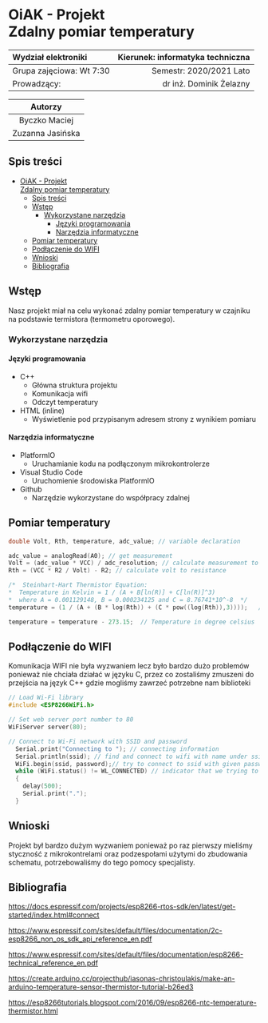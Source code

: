 # OiAK - Projekt </br> Zdalny pomiar temperatury

| Wydział elektroniki      | Kierunek: informatyka techniczna |
| :----------------------- | -------------------------------: |
| Grupa zajęciowa: Wt 7:30 |          Semestr: 2020/2021 Lato |
| Prowadzący:              |          dr inż. Dominik Żelazny |

|     Autorzy      |
| :--------------: |
|  Byczko Maciej   |
| Zuzanna Jasińska |

## Spis treści

- [OiAK - Projekt </br> Zdalny pomiar temperatury](#oiak---projekt-br-zdalny-pomiar-temperatury)
  - [Spis treści](#spis-treści)
  - [Wstęp](#wstęp)
    - [Wykorzystane narzędzia](#wykorzystane-narzędzia)
      - [Języki programowania](#języki-programowania)
      - [Narzędzia informatyczne](#narzędzia-informatyczne)
  - [Pomiar temperatury](#pomiar-temperatury)
  - [Podłączenie do WIFI](#podłączenie-do-wifi)
  - [Wnioski](#wnioski)
  - [Bibliografia](#bibliografia)

## Wstęp

Nasz projekt miał na celu wykonać zdalny pomiar temperatury w czajniku na podstawie termistora (termometru oporowego).

### Wykorzystane narzędzia

#### Języki programowania

- C++
  - Główna struktura projektu
  - Komunikacja wifi
  - Odczyt temperatury
- HTML (inline)
  - Wyświetlenie pod przypisanym adresem strony z wynikiem pomiaru

#### Narzędzia informatyczne

- PlatformIO
  - Uruchamianie kodu na podłączonym mikrokontrolerze
- Visual Studio Code
  - Uruchomienie środowiska PlatformIO
- Github
  - Narzędzie wykorzystane do współpracy zdalnej

## Pomiar temperatury

```cpp
double Volt, Rth, temperature, adc_value; // variable declaration

adc_value = analogRead(A0); // get measurement
Volt = (adc_value * VCC) / adc_resolution; // calculate measurement to volt
Rth = (VCC * R2 / Volt) - R2; // calculate volt to resistance

/*  Steinhart-Hart Thermistor Equation:
*  Temperature in Kelvin = 1 / (A + B[ln(R)] + C[ln(R)]^3)
*  where A = 0.001129148, B = 0.000234125 and C = 8.76741*10^-8  */
temperature = (1 / (A + (B * log(Rth)) + (C * pow((log(Rth)),3))));   // Temperature in kelvin

temperature = temperature - 273.15;  // Temperature in degree celsius
```

## Podłączenie do WIFI

Komunikacja WIFI nie była wyzwaniem lecz było bardzo dużo problemów ponieważ nie chciała działać w języku C, przez co zostaliśmy zmuszeni do przejścia na język C++ gdzie mogliśmy zawrzeć potrzebne nam biblioteki

```cpp
// Load Wi-Fi library
#include <ESP8266WiFi.h>

// Set web server port number to 80
WiFiServer server(80);
```

```cpp
// Connect to Wi-Fi network with SSID and password
  Serial.print("Connecting to "); // connecting information
  Serial.println(ssid); // find and connect to wifi with name under ssid variable
  WiFi.begin(ssid, password);// try to connect to ssid with given password
  while (WiFi.status() != WL_CONNECTED) // indicator that we trying to connect
  {
    delay(500);
    Serial.print(".");
  }
```
## Wnioski

Projekt był bardzo dużym wyzwaniem ponieważ po raz pierwszy mieliśmy styczność z mikrokontrelami oraz podzespołami użytymi do zbudowania schematu, potrzebowaliśmy do tego pomocy specjalisty.

## Bibliografia

<https://docs.espressif.com/projects/esp8266-rtos-sdk/en/latest/get-started/index.html#connect>

<https://www.espressif.com/sites/default/files/documentation/2c-esp8266_non_os_sdk_api_reference_en.pdf>

<https://www.espressif.com/sites/default/files/documentation/esp8266-technical_reference_en.pdf>

<https://create.arduino.cc/projecthub/iasonas-christoulakis/make-an-arduino-temperature-sensor-thermistor-tutorial-b26ed3>

<https://esp8266tutorials.blogspot.com/2016/09/esp8266-ntc-temperature-thermistor.html>
